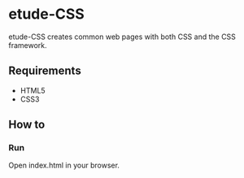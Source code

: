 # etude-CSS

etude-CSS creates common web pages with both CSS and the CSS framework.

## Requirements

- HTML5
- CSS3

## How to

### Run

Open index.html in your browser.
